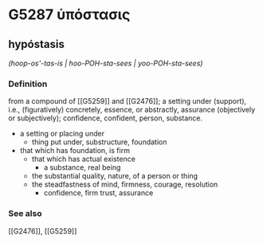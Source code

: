 # G5287 ὑπόστασις

## hypóstasis

_(hoop-os'-tas-is | hoo-POH-sta-sees | yoo-POH-sta-sees)_

### Definition

from a compound of [[G5259]] and [[G2476]]; a setting under (support), i.e., (figuratively) concretely, essence, or abstractly, assurance (objectively or subjectively); confidence, confident, person, substance.

- a setting or placing under
  - thing put under, substructure, foundation
- that which has foundation, is firm
  - that which has actual existence
    - a substance, real being
  - the substantial quality, nature, of a person or thing
  - the steadfastness of mind, firmness, courage, resolution
    - confidence, firm trust, assurance

### See also

[[G2476]], [[G5259]]

